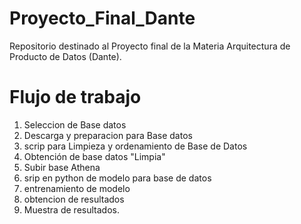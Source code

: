 # Proyecto_Final_Dante
Repositorio destinado al Proyecto final de la Materia Arquitectura de Producto de Datos (Dante).

# Flujo de trabajo
1) Seleccion de Base datos
2) Descarga y preparacion para Base datos
3) scrip para Limpieza y ordenamiento de Base de Datos
4) Obtención de base datos "Limpia" 
5) Subir base Athena
6) srip en python de modelo para base de datos 
7) entrenamiento de modelo 
8) obtencion de resultados 
9) Muestra de resultados.
